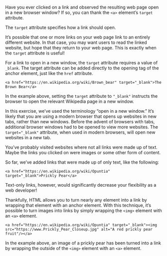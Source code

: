 Have you ever clicked on a link and observed the resulting web page open in a new browser window? If so, you can thank the ```<a>``` element’s ```target``` attribute.

The ```target``` attribute specifies how a link should open.

It’s possible that one or more links on your web page link to an entirely different website. In that case, you may want users to read the linked website, but hope that they return to your web page. This is exactly when the ```target``` attribute is useful!

For a link to open in a new window, the ```target``` attribute requires a value of ```_blank```. The target attribute can be added directly to the opening tag of the anchor element, just like the ```href``` attribute.
```
<a href="https://en.wikipedia.org/wiki/Brown_bear" target="_blank">The Brown Bear</a>
```

In the example above, setting the ```target``` attribute to ```"_blank"``` instructs the browser to open the relevant Wikipedia page in a new window.

In this exercise, we’ve used the terminology “open in a new window.” It’s likely that you are using a modern browser that opens up websites in new tabs, rather than new windows. Before the advent of browsers with tabs, additional browser windows had to be opened to view more websites. The ```target="_blank"``` attribute, when used in modern browsers, will open new websites in a new tab.


You’ve probably visited websites where not all links were made up of text. Maybe the links you clicked on were images or some other form of content.

So far, we’ve added links that were made up of only text, like the following:
```
<a href="https://en.wikipedia.org/wiki/Opuntia" target="_blank">Prickly Pear</a>
```

Text-only links, however, would significantly decrease your flexibility as a web developer!

Thankfully, HTML allows you to turn nearly any element into a link by wrapping that element with an anchor element. With this technique, it’s possible to turn images into links by simply wrapping the ```<img>``` element with an ```<a>``` element.
```
<a href="https://en.wikipedia.org/wiki/Opuntia" target="_blank"><img src="https://www.Prickly_Pear_Closeup.jpg" alt="A red prickly pear fruit"/></a>
```

In the example above, an image of a prickly pear has been turned into a link by wrapping the outside of the ```<img>``` element with an ```<a>``` element.
